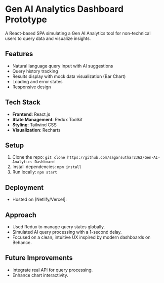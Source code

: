 # Gen AI Analytics Dashboard Prototype

A React-based SPA simulating a Gen AI Analytics tool for non-technical users to query data and visualize insights.

## Features
- Natural language query input with AI suggestions
- Query history tracking
- Results display with mock data visualization (Bar Chart)
- Loading and error states
- Responsive design

## Tech Stack
- **Frontend**: React.js
- **State Management**: Redux Toolkit
- **Styling**: Tailwind CSS
- **Visualization**: Recharts

## Setup
1. Clone the repo: `git clone https://github.com/sagarsuthar2362/Gen-AI-Analytics-Dashboard`
2. Install dependencies: `npm install`
3. Run locally: `npm start`

## Deployment
- Hosted on [Netlify/Vercel]: <deployed-link>

## Approach
- Used Redux to manage query states globally.
- Simulated AI query processing with a 1-second delay.
- Focused on a clean, intuitive UX inspired by modern dashboards on Behance.

## Future Improvements
- Integrate real API for query processing.
- Enhance chart interactivity.
